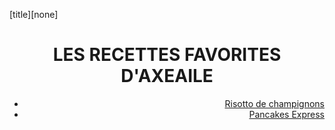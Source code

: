 [title][none]
<div style="position: fixed; top: 0; left: 0; width: 200px; height: 100vh; background-image: url('photocuisine.jpeg');">
</div>
<div style="position: fixed; top: 0; right: 0; width: 200px; height: 100vh; background-image: url('photocuisine.jpeg');">
</div>

<div style="text-align: center;">
  <h1>LES RECETTES FAVORITES D'AXEAILE</h1>
</div>

<div style="text-align: right;">
  
 - [Risotto de champignons][id]
 - [Pancakes Express][id1]

 </div>
   
[id]: risotto.md
[id1]: pancakesexpress.md
